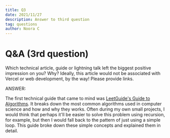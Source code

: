 ```yaml
---
title: Q3
date: 2021/11/27
description: Answer to third question
tag: questions
author: Noora C
---
```


# Q&A (3rd question)

Which technical article, guide or lightning talk left the biggest positive impression on you? 
Why? Ideally, this article would not be associated with Vercel or web development, by the way! Please provide links. 

ANSWER:

The first technical guide that came to mind was [LeetGuide's Guide to Algorithms](https://github.com/labuladong/fucking-algorithm/tree/english). 
It breaks down the most common algorithms used in computer science and how and why they works. Often during my own small projects, I would think
that perhaps it'll be easier to solve this problem using recursion, for example, but then I would fall back to the pattern of just using a simple loop.
This guide broke down these simple concepts and explained them in detail.
